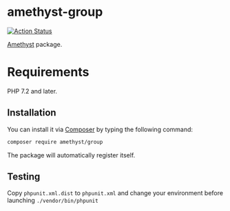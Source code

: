 # amethyst-group

[![Action Status](https://github.com/amethyst-php/group/workflows/Test/badge.svg)](https://github.com/amethyst-php/group/actions)

[Amethyst](https://github.com/amethyst-php) package.

# Requirements

PHP 7.2 and later.

## Installation

You can install it via [Composer](https://getcomposer.org/) by typing the following command:

```bash
composer require amethyst/group
```

The package will automatically register itself.

## Testing

Copy `phpunit.xml.dist` to `phpunit.xml` and change your environment before launching `./vendor/bin/phpunit`
